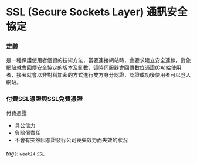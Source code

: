 # SSL (Secure Sockets Layer) 通訊安全協定
### 定義
是一種保護使用者個資的技術方法，當要連接網站時，會要求建立安全連線，對象網站就會回傳安全協定的版本及亂數，這時伺服器會回傳數位憑證(CA)給使用者，接著就會以非對稱加密的方式進行雙方身分認證，認證成功後使用者可以登入網站。

### 付費SSL憑證與SSL免費憑證
付費憑證
- 具公信力
- 負賠償責任
- 不會有突然因憑證發行公司喪失效力而失效的狀況


###### tags: `week14` `SSL`